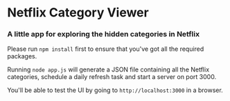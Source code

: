 # Netflix Category Viewer 
### A little app for exploring the hidden categories in Netflix

Please run `npm install` first to ensure that you've got all the required packages.

Running `node app.js` will generate a JSON file containing all the Netflix categories, schedule a daily refresh task and start a server on port 3000. 

You'll be able to test the UI by going to `http://localhost:3000` in a browser.

